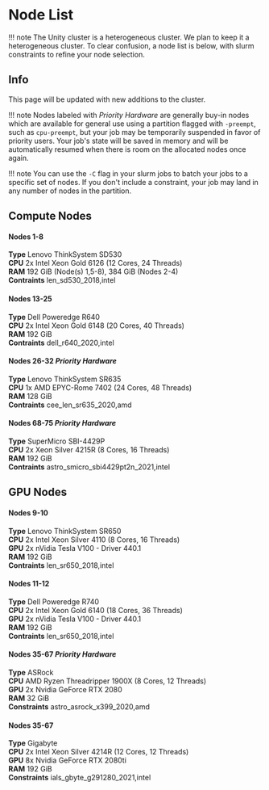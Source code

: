 # Node List #
!!! note
    The Unity cluster is a heterogeneous cluster. We plan to keep it a heterogeneous cluster. To clear confusion, a node list is below, with slurm constraints to refine your node selection.

## Info ##
This page will be updated with new additions to the cluster.

!!! note
    Nodes labeled with *Priority Hardware* are generally buy-in nodes which are available for general use using a partition flagged with `-preempt`, such as `cpu-preempt`, but your job may be temporarily suspended in favor of priority users. Your job's state will be saved in memory and will be automatically resumed when there is room on the allocated nodes once again.

!!! note
    You can use the `-C` flag in your slurm jobs to batch your jobs to a specific set of nodes. If you don't include a constraint, your job may land in any number of nodes in the partition.

## Compute Nodes ##
#### Nodes 1-8 ####
**Type** Lenovo ThinkSystem SD530  
**CPU** 2x Intel Xeon Gold 6126 (12 Cores, 24 Threads)  
**RAM** 192 GiB (Node(s) 1,5-8), 384 GiB (Nodes 2-4)  
**Contraints** len_sd530_2018,intel

#### Nodes 13-25 ####
**Type** Dell Poweredge R640  
**CPU** 2x Intel Xeon Gold 6148 (20 Cores, 40 Threads)  
**RAM** 192 GiB  
**Contraints** dell_r640_2020,intel

#### Nodes 26-32 *Priority Hardware* ####
**Type** Lenovo ThinkSystem SR635  
**CPU** 1x AMD EPYC-Rome 7402 (24 Cores, 48 Threads)  
**RAM** 128 GiB  
**Contraints** cee_len_sr635_2020,amd

#### Nodes 68-75 *Priority Hardware* ####
**Type** SuperMicro SBI-4429P  
**CPU** 2x Xeon Silver 4215R (8 Cores, 16 Threads)  
**RAM** 192 GiB  
**Contraints** astro_smicro_sbi4429pt2n_2021,intel

## GPU Nodes ##
#### Nodes 9-10 ####
**Type** Lenovo ThinkSystem SR650  
**CPU** 2x Intel Xeon Silver 4110 (8 Cores, 16 Threads)  
**GPU** 2x nVidia Tesla V100 - Driver 440.1  
**RAM** 192 GiB  
**Contraints** len_sr650_2018,intel

#### Nodes 11-12 ####
**Type** Dell Poweredge R740  
**CPU** 2x Intel Xeon Gold 6140 (18 Cores, 36 Threads)  
**GPU** 2x nVidia Tesla V100 - Driver 440.1  
**RAM** 192 GiB  
**Contraints** len_sr650_2018,intel

#### Nodes 35-67 *Priority Hardware* ####
**Type** ASRock  
**CPU** AMD Ryzen Threadripper 1900X (8 Cores, 12 Threads)  
**GPU** 2x Nvidia GeForce RTX 2080  
**RAM** 32 GiB  
**Constraints** astro_asrock_x399_2020,amd  

#### Nodes 35-67 ####
**Type** Gigabyte  
**CPU** 2x Intel Xeon Silver 4214R (12 Cores, 12 Threads)  
**GPU** 8x Nvidia GeForce RTX 2080ti  
**RAM** 192 GiB  
**Constraints** ials_gbyte_g291280_2021,intel  